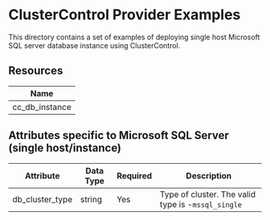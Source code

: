 # ClusterControl Provider Examples

This directory contains a set of examples of deploying single host Microsoft SQL server database instance 
using ClusterControl. 

## Resources

| Name |
|------|
| cc_db_instance |

## Attributes specific to Microsoft SQL Server (single host/instance)

| Attribute                | Data Type   | Required             | Description             |
|--------------------------|-------------|----------------------|-------------------------|
| db_cluster_type | string      | Yes      | Type of cluster. The valid type is -``mssql_single`` |


